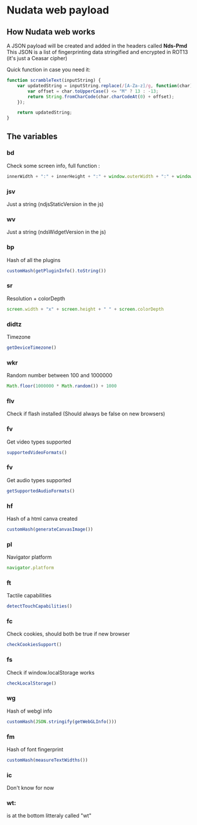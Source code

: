 # Nudata web payload

## How Nudata web works

A JSON payload will be created and added in the headers called **Nds-Pmd**
This JSON is a list of fingerprinting data stringified and encrypted in ROT13 (it's just a Ceasar cipher)

Quick function in case you need it:
```js
function scrambleText(inputString) {
    var updatedString = inputString.replace(/[A-Za-z]/g, function(char) {
        var offset = char.toUpperCase() <= "M" ? 13 : -13;
        return String.fromCharCode(char.charCodeAt(0) + offset);
    });

    return updatedString;
}
```

## The variables

### bd
Check some screen info, full function : 
```js
innerWidth + ":" + innerHeight + ":" + window.outerWidth + ":" + window.outerHeight + ":" + screen.availWidth + ":" + screen.availHeight
```

### jsv
Just a string (ndjsStaticVersion in the js)

### wv
Just a string (ndsWidgetVersion in the js)

### bp
Hash of all the plugins
```js
customHash(getPluginInfo().toString())
```

### sr
Resolution + colorDepth
```js
screen.width + "x" + screen.height + " " + screen.colorDepth
```

### didtz
Timezone
```js
getDeviceTimezone()
```

### wkr
Random number between 100 and 1000000
```js
Math.floor(1000000 * Math.random()) + 1000
```

### flv
Check if flash installed (Should always be false on new browsers)

### fv
Get video types supported
```js
supportedVideoFormats()
```

### fv
Get audio types supported
```js
getSupportedAudioFormats()
```

### hf
Hash of a html canva created
```js
customHash(generateCanvasImage())
```

### pl
Navigator platform
```js
navigator.platform
```

### ft
Tactile capabilities
```js
detectTouchCapabilities()
```

### fc
Check cookies, should both be true if new browser
```js
checkCookiesSupport()
```

### fs
Check if window.localStorage works
```js
checkLocalStorage()
```

### wg
Hash of webgl info
```js
customHash(JSON.stringify(getWebGLInfo()))
```

### fm
Hash of font fingerprint
```js
customHash(measureTextWidths())
```

### ic
Don't know for now

### wt:
is at the bottom litteraly called "wt"